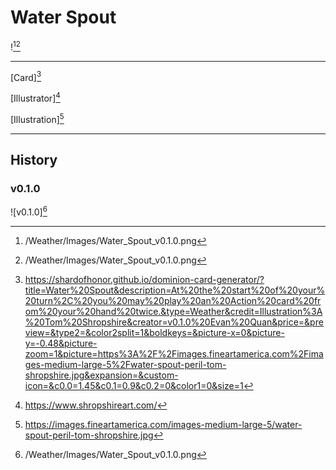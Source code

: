 # Water Spout

![^v0.1.0][^v0.1.0]

---

[Card][^Card]

[Illustrator][^Illustrator]

[Illustration][^Illustration]

---

## History

### v0.1.0

![v0.1.0][^v0.1.0]

[^v0.1.0]: /Weather/Images/Water_Spout_v0.1.0.png
[^Card]: https://shardofhonor.github.io/dominion-card-generator/?title=Water%20Spout&description=At%20the%20start%20of%20your%20turn%2C%20you%20may%20play%20an%20Action%20card%20from%20your%20hand%20twice.&type=Weather&credit=Illustration%3A%20Tom%20Shropshire&creator=v0.1.0%20Evan%20Quan&price=&preview=&type2=&color2split=1&boldkeys=&picture-x=0&picture-y=-0.48&picture-zoom=1&picture=https%3A%2F%2Fimages.fineartamerica.com%2Fimages-medium-large-5%2Fwater-spout-peril-tom-shropshire.jpg&expansion=&custom-icon=&c0.0=1.45&c0.1=0.9&c0.2=0&color1=0&size=1
[^Illustrator]: https://www.shropshireart.com/
[^Illustration]: https://images.fineartamerica.com/images-medium-large-5/water-spout-peril-tom-shropshire.jpg
